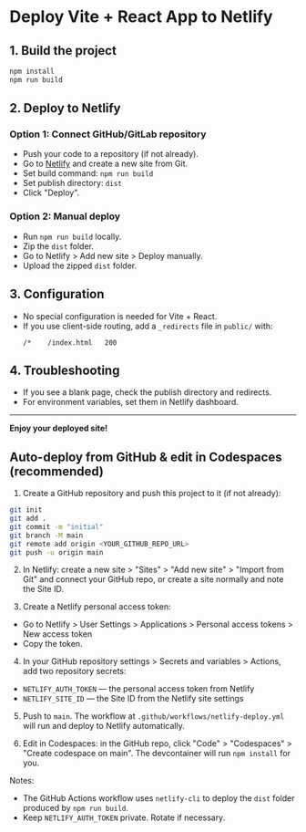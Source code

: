 # Deploy Vite + React App to Netlify

## 1. Build the project

```bash
npm install
npm run build
```

## 2. Deploy to Netlify

### Option 1: Connect GitHub/GitLab repository
- Push your code to a repository (if not already).
- Go to [Netlify](https://app.netlify.com/) and create a new site from Git.
- Set build command: `npm run build`
- Set publish directory: `dist`
- Click "Deploy".

### Option 2: Manual deploy
- Run `npm run build` locally.
- Zip the `dist` folder.
- Go to Netlify > Add new site > Deploy manually.
- Upload the zipped `dist` folder.

## 3. Configuration
- No special configuration is needed for Vite + React.
- If you use client-side routing, add a `_redirects` file in `public/` with:
  ```
  /*    /index.html   200
  ```

## 4. Troubleshooting
- If you see a blank page, check the publish directory and redirects.
- For environment variables, set them in Netlify dashboard.

---

**Enjoy your deployed site!**

## Auto-deploy from GitHub & edit in Codespaces (recommended)

1. Create a GitHub repository and push this project to it (if not already):

```bash
git init
git add .
git commit -m "initial"
git branch -M main
git remote add origin <YOUR_GITHUB_REPO_URL>
git push -u origin main
```

2. In Netlify: create a new site > "Sites" > "Add new site" > "Import from Git" and connect your GitHub repo, or create a site normally and note the Site ID.

3. Create a Netlify personal access token:
  - Go to Netlify > User Settings > Applications > Personal access tokens > New access token
  - Copy the token.

4. In your GitHub repository settings > Secrets and variables > Actions, add two repository secrets:
  - `NETLIFY_AUTH_TOKEN` — the personal access token from Netlify
  - `NETLIFY_SITE_ID` — the Site ID from the Netlify site settings

5. Push to `main`. The workflow at `.github/workflows/netlify-deploy.yml` will run and deploy to Netlify automatically.

6. Edit in Codespaces: in the GitHub repo, click "Code" > "Codespaces" > "Create codespace on main". The devcontainer will run `npm install` for you.

Notes:
- The GitHub Actions workflow uses `netlify-cli` to deploy the `dist` folder produced by `npm run build`.
- Keep `NETLIFY_AUTH_TOKEN` private. Rotate if necessary.
